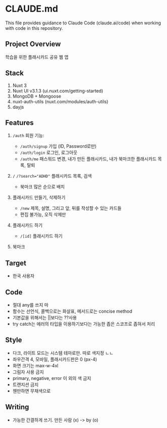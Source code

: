 # CLAUDE.md

This file provides guidance to Claude Code (claude.ai/code) when working with code in this repository.

## Project Overview

학습을 위한 플래시카드 공유 웹 앱

## Stack

1. Nuxt 3
2. Nuxt UI v3.1.3 (ui.nuxt.com/getting-started)
3. MongoDB + Mongoose
4. nuxt-auth-utils (nuxt.com/modules/auth-utils)
5. dayjs

## Features

1. `/auth` 회원 기능:

   - `/auth/signup` 가입 (ID, Password로만)
   - `/auth/login` 로그인, 로그아웃
   - `/auth/me` 패스워드 변경, 내가 만든 플래시카드, 내가 북마크한 플래시카드 목록, 탈퇴

2. `/` `/?search="ADHD"` 플래시카드 목록, 검색

   - 북마크 많은 순으로 배치

3. 플래시카드 만들기, 삭제하기

   - `/new` 제목, 설명, 그리고 앞, 뒤를 작성할 수 있는 카드들
   - 편집 불가능, 오직 삭제만

4. 플래시카드 하기

   - `/[id]` 플래시카드 하기

5. 북마크

## Target

- 한국 사용자

## Code

- 절대 any를 쓰지 마
- 함수는 선언식, 콜백으로는 화살표, 메서드로는 concise method
- 기본값을 위해서는 ||보다는 ??사용
- try catch는 에러의 타입을 이용하기보다는 가능한 좁은 스코프로 좁혀서 처리

## Style

- 다크, 라이트 모드는 시스템 테마로만. 따로 색지정 ㄴㄴ
- 좌우간격 4, 모바일, 플래시카드판은 0 (px-4)
- 화면 크기는 max-w-4xl
- 그림자 사용 금지
- primary, negative, error 이 외의 색 금지
- 트랜지션 금지
- 웬만하면 무채색으로

## Writing

- 가능한 간결하게 쓰기. 만든 사람 (x) -> by (o)
